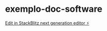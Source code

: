 # exemplo-doc-software

[Edit in StackBlitz next generation editor ⚡️](https://stackblitz.com/~/github.com/Tavares-Luis/exemplo-doc-software)